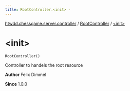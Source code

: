 ```yaml
---
title: RootController.<init> - 
---
```


[htwdd.chessgame.server.controller](../index.html) / [RootController](index.html) / [&lt;init&gt;](./-init-.html)

# &lt;init&gt;

`RootController()`

Controller to handels the root resource

**Author**
Felix Dimmel

**Since**
1.0.0

